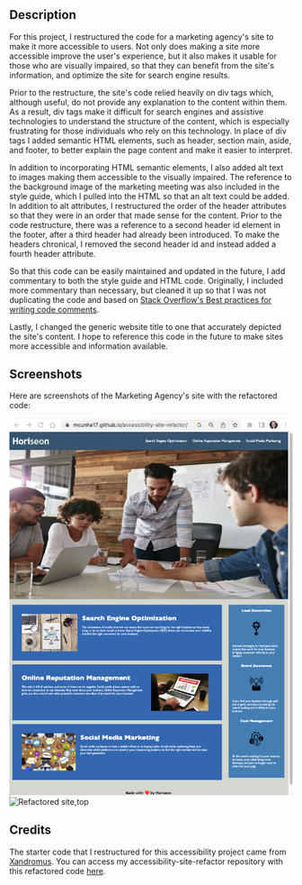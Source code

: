 # <Refactored-Code-for-Accessibility>

## Description
For this project, I restructured the code for a marketing agency's site to make it more accessible to users. Not only does making a site more accessible improve the user's experience, but it also makes it usable for those who are visually impaired, so that they can benefit from the site's information, and optimize the site for search engine results.

Prior to the restructure, the site's code relied heavily on div tags which, although useful, do not provide any explanation to the content within them. As a result, div tags make it difficult for search engines and assistive technologies to understand the structure of the content, which is especially frustrating for those individuals who rely on this technology. In place of div tags I added semantic HTML elements, such as header, section main, aside, and footer, to better explain the page content and make it easier to interpret.

In addition to incorporating HTML semantic elements, I also added alt text to images making them accessible to the visually impaired. The reference to the background image of the marketing meeting was also included in the style guide, which I pulled into the HTML so that an alt text could be added. In addition to alt attributes, I restructured the order of the header attributes so that they were in an order that made sense for the content. Prior to the code restructure, there was a reference to a second header id element in the footer, after a third header had already been introduced. To make the headers chronical, I removed the second header id and instead added a fourth header attribute.

So that this code can be easily maintained and updated in the future, I add commentary to both the style guide and HTML code. Originally, I included more commentary than necessary, but cleaned it up so that I was not duplicating the code and based on <a href="https://stackoverflow.blog/2021/12/23/best-practices-for-writing-code-comments/">Stack Overflow's Best practices for writing code comments<a>.

Lastly, I changed the generic website title to one that accurately depicted the site's content. I hope to reference this code in the future to make sites more accessible and information available.

## Screenshots
Here are screenshots of the Marketing Agency's site with the refactored code:

![Refactored site,top](/assets/images/horiseon-refactored-site-final.jpg)
![Refactored site,top](/assets/images/horiseon-site-screenshot-bottom.jpg)

## Credits
The starter code that I restructured for this accessibility project came from <a href="https://github.com/coding-boot-camp/urban-octo-telegram">Xandromus</a>. You can access my accessibility-site-refactor repository with this refactored code <a href="https://github.com/MCunha17/accessibility-site-refactor.git">here</a>.

